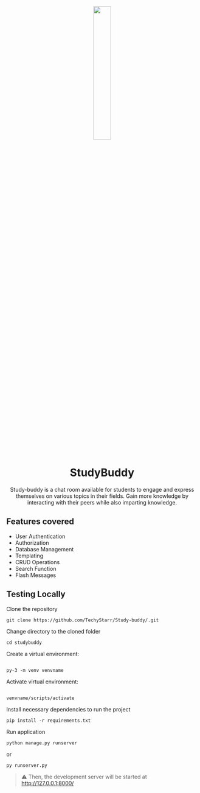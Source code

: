 
<div align="center">
<img width="30%" src="https://user-images.githubusercontent.com/72341453/134747028-7e2d90cc-a92f-4f66-815e-54a0d50cca54.PNG">

# StudyBuddy
Study-buddy is a chat room available for students to engage and express themselves on various topics in their fields. Gain more knowledge by interacting with their peers while also imparting knowledge.
</div>

## Features covered
- User Authentication
- Authorization
- Database Management
- Templating
- CRUD Operations
- Search Function
- Flash Messages



## Testing Locally

Clone the repository


```console
git clone https://github.com/TechyStarr/Study-buddy/.git
```



Change directory to the cloned folder

```console
cd studybuddy
```


Create a virtual environment:
```console

py-3 -m venv venvname

```
Activate virtual environment:
```console

venvname/scripts/activate

```


Install necessary dependencies to run the project

```console
pip install -r requirements.txt
```

Run application

```console
python manage.py runserver
```

or

```console
py runserver.py
```


> ⚠ Then, the development server will be started at http://127.0.0.1:8000/
